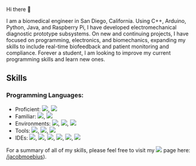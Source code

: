 Hi there 👋

I am a biomedical engineer in San Diego, California.
Using C++, Arduino, Python, Java, and Raspberry Pi, I have developed electromechanical diagnostic prototype subsystems.
On new and continuing projects, I have focused on programming, electronics, and biomechanics, expanding my skills to include real-time biofeedback and patient monitoring and compliance.
Forever a student, I am looking to improve my current programming skills and learn new ones.

Skills
--------

### Programming Languages:
* Proficient: ![](https://img.shields.io/badge/-Python-3776AB?logo=python&logoColor=white&style=flat), ![](https://img.shields.io/badge/-Java-007396?logo=java&logoColor=white&style=flat)
* Familiar: ![](https://img.shields.io/badge/-C++-00599C?logo=c++&logoColor=white&style=flat), ![](https://img.shields.io/badge/-MATLAB-darkblue?logo=matlab&logoColor=white&style=flat)
* Environments: ![](https://img.shields.io/badge/-Android-3DDC84?logo=android&logoColor=white&style=flat), ![](https://img.shields.io/badge/-Arduino-00979D?logo=arduino&logoColor=white&style=flat), ![](https://img.shields.io/badge/-RaspberryPi-A22846?logo=raspberrypi&logoColor=white&style=flat)
* Tools: ![](https://img.shields.io/badge/-Git-F05032?logo=git&logoColor=white&style=flat), ![](https://img.shields.io/badge/-JUnit5-25A162?logo=junit5&logoColor=white&style=flat), ![](https://img.shields.io/badge/-Checkstyle-yellow?logo=checkstyle&logoColor=white&style=flat)
* IDEs: ![](https://img.shields.io/badge/-IntelliJ%20IDEA-000000?logo=intelliJ%20idea&logoColor=white&style=flat), ![](https://img.shields.io/badge/-Android%20Studio-3DDC84?logo=android%20studio&logoColor=white&style=flat), ![](https://img.shields.io/badge/-Visual%20Studio%20Code-007ACC?logo=visual%20studio%20code&logoColor=white&style=flat), ![](https://img.shields.io/badge/-Arduino-00979D?logo=arduino&logoColor=white&style=flat), ![](https://img.shields.io/badge/-PyCharm-000000?logo=pycharm&logoColor=white&style=flat), ![](https://img.shields.io/badge/-IDLE-3776AB?logo=idle&logoColor=white&style=flat)

For a summary of all of my skills, please feel free to visit my ![](https://img.shields.io/badge/-LinkedIn-0A66C2?logo=linkedin&logoColor=white&style=flat) page here: [/jacobmoebius](www.linkedin.com/in/jacobmoebius/)).

<!--
**jacob-moebius/jacob-moebius** is a ✨ _special_ ✨ repository because its `README.md` (this file) appears on your GitHub profile.

Here are some ideas to get you started:

- 🔭 I’m currently working on ...
- 🌱 I’m currently learning ...
- 👯 I’m looking to collaborate on ...
- 🤔 I’m looking for help with ...
- 💬 Ask me about ...
- 📫 How to reach me: ...
- 😄 Pronouns: ...
- ⚡ Fun fact: ...
-->
